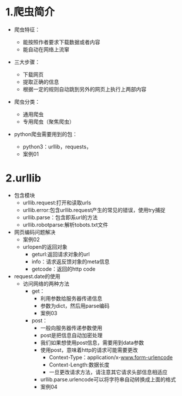 # 1.爬虫简介
- 爬虫特征：
    - 能按照作者要求下载数据或者内容
    - 能自动在网络上流窜
- 三大步骤：
    - 下载网页
    - 提取正确的信息
    - 根据一定的规则自动跳到另外的网页上执行上两部内容
- 爬虫分类：
    - 通用爬虫
    - 专用爬虫（聚焦爬虫）

- python爬虫需要用到的包：
    - python3：urllib，requests，
    - 案例01

# 2.urllib
- 包含模块
    - urllib.request:打开和读取urls
    - urllib.error:包含urllib.request产生的常见的错误，使用try捕捉
    - urllib.parse：包含即系url的方法
    - urllib.robotparse:解析tobots.txt文件
- 网页编码问题解决
    - 案例02
    - urlopen的返回对象
         - geturl:返回请求对象的url
         - info：请求返反馈对象的meta信息
         - getcode：返回的http code
- request.date的使用
    - 访问网络的两种方法
        - get：
            - 利用参数给服务器传递信息
            - 参数为dict，然后用parse编码
            - 案例03
        - post：
            - 一般向服务器传递参数使用
            - post是把信息自动加密处理
            - 我们如果想使用post信息，需要用到data参数
            - 使用post，意味着http的请求可能需要更改
                - Context-Type：application/x-www.form-urlencode
                - Context-Length:数据长度
                - 一旦更改请求方法，请注意其它请求头部信息相适应
            - urllib.parse.urlencode可以将字符串自动转换成上面的格式
            - 案例04

